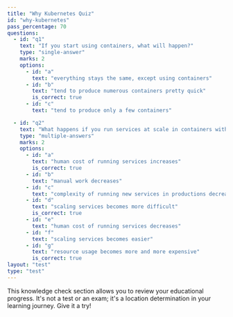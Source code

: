```yaml
---
title: "Why Kubernetes Quiz"
id: "why-kubernetes"
pass_percentage: 70
questions:
  - id: "q1"
    text: "If you start using containers, what will happen?"
    type: "single-answer"
    marks: 2
    options:
      - id: "a"
        text: "everything stays the same, except using containers"
      - id: "b"
        text: "tend to produce numerous containers pretty quick"
        is_correct: true
      - id: "c"
        text: "tend to produce only a few containers"

  - id: "q2"
    text: "What happens if you run services at scale in containers without Kubernetes?"
    type: "multiple-answers"
    marks: 2
    options:
      - id: "a"
        text: "human cost of running services increases"
        is_correct: true
      - id: "b"
        text: "manual work decreases"
      - id: "c"
        text: "complexity of running new services in productions decreases"
      - id: "d"
        text: "scaling services becomes more difficult"
        is_correct: true
      - id: "e"
        text: "human cost of running services decreases"
      - id: "f"
        text: "scaling services becomes easier"
      - id: "g"
        text: "resource usage becomes more and more expensive"
        is_correct: true
layout: "test"
type: "test"
---
```

This knowledge check section allows you to review your educational progress. It's not a test or an exam; it's a location determination in your learning journey. Give it a try!
